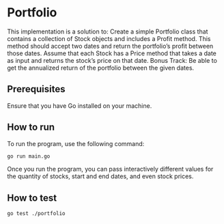 # Portfolio
This implementation is a solution to:
Create a simple Portfolio class that contains a collection of Stock objects and includes a Profit method.
This method should accept two dates and return the portfolio’s profit between those dates.
Assume that each Stock has a Price method that takes a date as input and returns the stock’s price on that date.
Bonus Track: Be able to get the annualized return of the portfolio between the given dates.

## Prerequisites

Ensure that you have Go installed on your machine.

## How to run

To run the program, use the following command:

```bash
go run main.go
```
Once you run the program, you can pass interactively different values for the quantity of stocks, start and end dates, and even stock prices.

## How to test

```bash
go test ./portfolio
```
